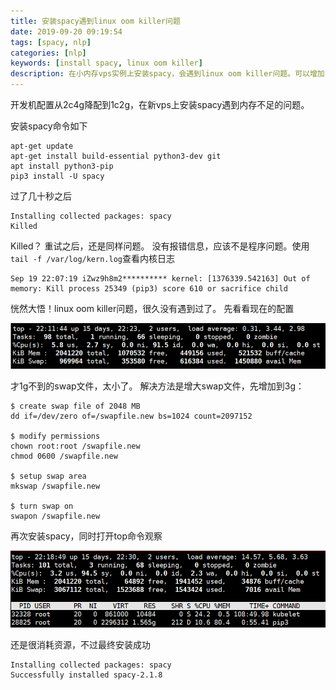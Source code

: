```yaml
---
title: 安装spacy遇到linux oom killer问题
date: 2019-09-20 09:19:54
tags: [spacy, nlp]
categories: [nlp]
keywords: [install spacy, linux oom killer]
description: 在小内存vps实例上安装spacy，会遇到linux oom killer问题。可以增加swap文件大小解决。
---
```


开发机配置从2c4g降配到1c2g，在新vps上安装spacy遇到内存不足的问题。
<!-- more -->
安装spacy命令如下
```
apt-get update
apt-get install build-essential python3-dev git
apt install python3-pip
pip3 install -U spacy
```
过了几十秒之后
```
Installing collected packages: spacy
Killed
```
Killed？
重试之后，还是同样问题。
没有报错信息，应该不是程序问题。使用`tail -f /var/log/kern.log`查看内核日志
```
Sep 19 22:07:19 iZwz9h8m2********** kernel: [1376339.542163] Out of memory: Kill process 25349 (pip3) score 610 or sacrifice child
```
恍然大悟！linux oom killer问题，很久没有遇到过了。
先看看现在的配置


![top.png](top.png)


才1g不到的swap文件，太小了。
解决方法是增大swap文件，先增加到3g：
```
$ create swap file of 2048 MB
dd if=/dev/zero of=/swapfile.new bs=1024 count=2097152

$ modify permissions
chown root:root /swapfile.new
chmod 0600 /swapfile.new

$ setup swap area
mkswap /swapfile.new

$ turn swap on
swapon /swapfile.new
```
再次安装spacy，同时打开top命令观察


![top-2.png](top-2.png)


还是很消耗资源，不过最终安装成功
```
Installing collected packages: spacy
Successfully installed spacy-2.1.8
```